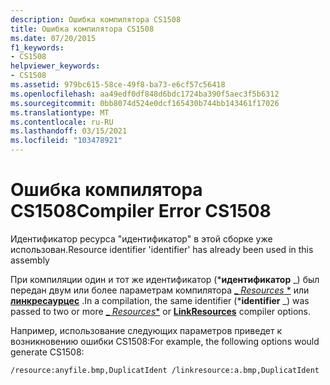 ```yaml
---
description: Ошибка компилятора CS1508
title: Ошибка компилятора CS1508
ms.date: 07/20/2015
f1_keywords:
- CS1508
helpviewer_keywords:
- CS1508
ms.assetid: 979bc615-58ce-49f8-ba73-e6cf57c56418
ms.openlocfilehash: aa49edf0df848d6bdc1724ba390f5aec3f5b6312
ms.sourcegitcommit: 0bb8074d524e0dcf165430b744bb143461f17026
ms.translationtype: MT
ms.contentlocale: ru-RU
ms.lasthandoff: 03/15/2021
ms.locfileid: "103478921"
---
```

# <a name="compiler-error-cs1508"></a><span data-ttu-id="85bb1-103">Ошибка компилятора CS1508</span><span class="sxs-lookup"><span data-stu-id="85bb1-103">Compiler Error CS1508</span></span>

<span data-ttu-id="85bb1-104">Идентификатор ресурса "идентификатор" в этой сборке уже использован.</span><span class="sxs-lookup"><span data-stu-id="85bb1-104">Resource identifier 'identifier' has already been used in this assembly</span></span>  
  
 <span data-ttu-id="85bb1-105">При компиляции один и тот же идентификатор (\***идентификатор** _) был передан двум или более параметрам компилятора [_ *Resources* \*](../language-reference/compiler-options/resources.md#resources) или [**линкресаурцес**](../language-reference/compiler-options/resources.md#linkresources) .</span><span class="sxs-lookup"><span data-stu-id="85bb1-105">In a compilation, the same identifier (\***identifier** _) was passed to two or more [_ *Resources*\*](../language-reference/compiler-options/resources.md#resources) or [**LinkResources**](../language-reference/compiler-options/resources.md#linkresources) compiler options.</span></span>  
  
 <span data-ttu-id="85bb1-106">Например, использование следующих параметров приведет к возникновению ошибки CS1508:</span><span class="sxs-lookup"><span data-stu-id="85bb1-106">For example, the following options would generate CS1508:</span></span>  
  
```console  
/resource:anyfile.bmp,DuplicatIdent /linkresource:a.bmp,DuplicatIdent  
```
